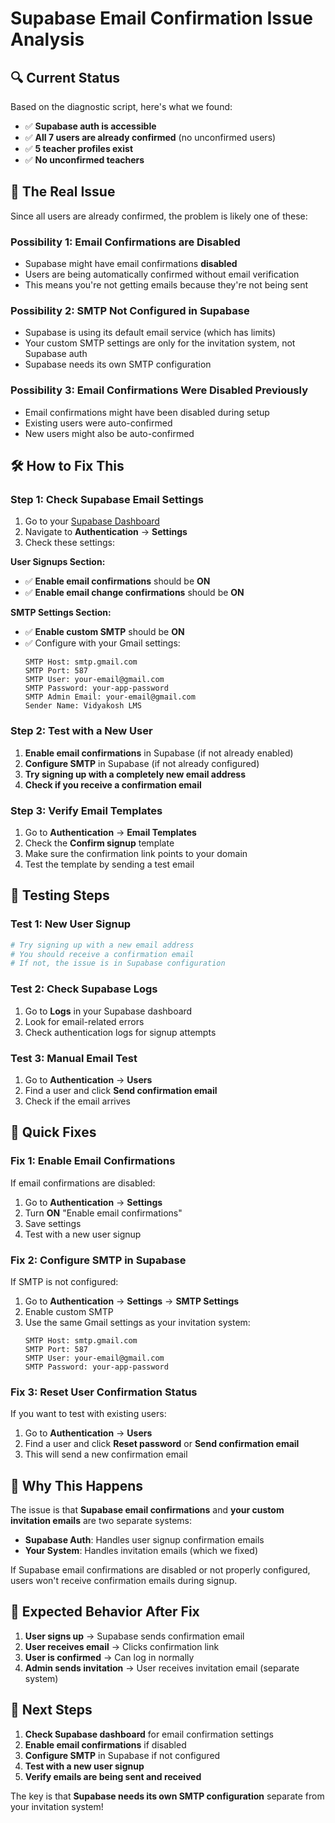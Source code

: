 # Supabase Email Confirmation Issue Analysis

## 🔍 **Current Status**

Based on the diagnostic script, here's what we found:

- ✅ **Supabase auth is accessible**
- ✅ **All 7 users are already confirmed** (no unconfirmed users)
- ✅ **5 teacher profiles exist**
- ✅ **No unconfirmed teachers**

## 🤔 **The Real Issue**

Since all users are already confirmed, the problem is likely one of these:

### **Possibility 1: Email Confirmations are Disabled**
- Supabase might have email confirmations **disabled**
- Users are being automatically confirmed without email verification
- This means you're not getting emails because they're not being sent

### **Possibility 2: SMTP Not Configured in Supabase**
- Supabase is using its default email service (which has limits)
- Your custom SMTP settings are only for the invitation system, not Supabase auth
- Supabase needs its own SMTP configuration

### **Possibility 3: Email Confirmations Were Disabled Previously**
- Email confirmations might have been disabled during setup
- Existing users were auto-confirmed
- New users might also be auto-confirmed

## 🛠️ **How to Fix This**

### **Step 1: Check Supabase Email Settings**

1. Go to your [Supabase Dashboard](https://supabase.com/dashboard)
2. Navigate to **Authentication** → **Settings**
3. Check these settings:

**User Signups Section:**
- ✅ **Enable email confirmations** should be **ON**
- ✅ **Enable email change confirmations** should be **ON**

**SMTP Settings Section:**
- ✅ **Enable custom SMTP** should be **ON**
- ✅ Configure with your Gmail settings:
  ```
  SMTP Host: smtp.gmail.com
  SMTP Port: 587
  SMTP User: your-email@gmail.com
  SMTP Password: your-app-password
  SMTP Admin Email: your-email@gmail.com
  Sender Name: Vidyakosh LMS
  ```

### **Step 2: Test with a New User**

1. **Enable email confirmations** in Supabase (if not already enabled)
2. **Configure SMTP** in Supabase (if not already configured)
3. **Try signing up with a completely new email address**
4. **Check if you receive a confirmation email**

### **Step 3: Verify Email Templates**

1. Go to **Authentication** → **Email Templates**
2. Check the **Confirm signup** template
3. Make sure the confirmation link points to your domain
4. Test the template by sending a test email

## 🧪 **Testing Steps**

### **Test 1: New User Signup**
```bash
# Try signing up with a new email address
# You should receive a confirmation email
# If not, the issue is in Supabase configuration
```

### **Test 2: Check Supabase Logs**
1. Go to **Logs** in your Supabase dashboard
2. Look for email-related errors
3. Check authentication logs for signup attempts

### **Test 3: Manual Email Test**
1. Go to **Authentication** → **Users**
2. Find a user and click **Send confirmation email**
3. Check if the email arrives

## 🔧 **Quick Fixes**

### **Fix 1: Enable Email Confirmations**
If email confirmations are disabled:
1. Go to **Authentication** → **Settings**
2. Turn **ON** "Enable email confirmations"
3. Save settings
4. Test with a new user signup

### **Fix 2: Configure SMTP in Supabase**
If SMTP is not configured:
1. Go to **Authentication** → **Settings** → **SMTP Settings**
2. Enable custom SMTP
3. Use the same Gmail settings as your invitation system:
   ```
   SMTP Host: smtp.gmail.com
   SMTP Port: 587
   SMTP User: your-email@gmail.com
   SMTP Password: your-app-password
   ```

### **Fix 3: Reset User Confirmation Status**
If you want to test with existing users:
1. Go to **Authentication** → **Users**
2. Find a user and click **Reset password** or **Send confirmation email**
3. This will send a new confirmation email

## 📧 **Why This Happens**

The issue is that **Supabase email confirmations** and **your custom invitation emails** are two separate systems:

- **Supabase Auth**: Handles user signup confirmation emails
- **Your System**: Handles invitation emails (which we fixed)

If Supabase email confirmations are disabled or not properly configured, users won't receive confirmation emails during signup.

## 🎯 **Expected Behavior After Fix**

1. **User signs up** → Supabase sends confirmation email
2. **User receives email** → Clicks confirmation link
3. **User is confirmed** → Can log in normally
4. **Admin sends invitation** → User receives invitation email (separate system)

## 🚀 **Next Steps**

1. **Check Supabase dashboard** for email confirmation settings
2. **Enable email confirmations** if disabled
3. **Configure SMTP** in Supabase if not configured
4. **Test with a new user signup**
5. **Verify emails are being sent and received**

The key is that **Supabase needs its own SMTP configuration** separate from your invitation system!
